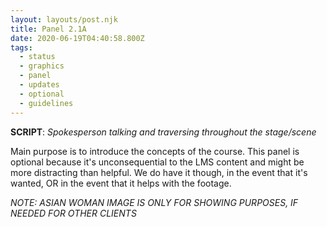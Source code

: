 ```yaml
---
layout: layouts/post.njk
title: Panel 2.1A
date: 2020-06-19T04:40:58.800Z
tags:
  - status
  - graphics
  - panel
  - updates
  - optional
  - guidelines
---
```

**SCRIPT**: *Spokesperson talking and traversing throughout the stage/scene*

Main purpose is to introduce the concepts of the course. This panel is optional because it's unconsequential to the LMS content and might be more distracting than helpful. We do have it though, in the event that it's wanted, OR in the event that it helps with the footage.

*NOTE: ASIAN WOMAN IMAGE IS ONLY FOR SHOWING PURPOSES, IF NEEDED FOR OTHER CLIENTS*